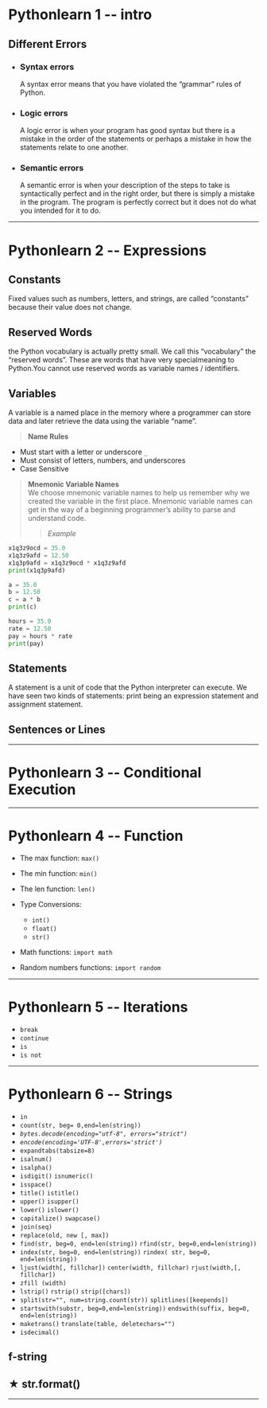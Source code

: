 # **Pythonlearn 1 -- intro**

## Different Errors
* ### Syntax errors
  A syntax error means that you have violated the “grammar” rules of Python.
* ### Logic errors
  A logic error is when your program has good syntax but there is a mistake in the order of the statements or perhaps a mistake in how the statements relate to one another.
* ### Semantic errors
  A semantic error is when your description of the steps to take is syntactically perfect and in the right order, but there is simply a mistake in the program. The program is perfectly correct but it does not do what you intended for it to do.

---


# **Pythonlearn 2 -- Expressions**

## Constants
Fixed values such as numbers, letters, and strings, are called “constants” because their value does not change.

## Reserved Words
the Python vocabulary is actually pretty small. We call this “vocabulary” the “reserved words”. These are words that have very specialmeaning to Python.You cannot use reserved words as variable names / identifiers.

## Variables
A variable is a named place in the memory where a programmer can store data and later retrieve the data using the variable “name”.
>**Name Rules**  
* Must start with a letter or underscore `_`
* Must consist of letters, numbers, and underscores
* Case Sensitive
>
>**Mnemonic Variable Names**  
We choose mnemonic variable names to help us remember why we created the variable in the first place. Mnemonic variable names can get in the way of a beginning programmer’s ability to parse and understand code.  
>>*Example*  
```Python
x1q3z9ocd = 35.0
x1q3z9afd = 12.50
x1q3p9afd = x1q3z9ocd * x1q3z9afd
print(x1q3p9afd)
```
```Python
a = 35.0
b = 12.50
c = a * b
print(c)
```
```Python
hours = 35.0
rate = 12.50
pay = hours * rate
print(pay)
```

## Statements
A statement is a unit of code that the Python interpreter can execute. We have seen two kinds of statements: print being an expression statement and assignment statement.

## Sentences or Lines


---


# **Pythonlearn 3 -- Conditional Execution**

---


# **Pythonlearn 4 -- Function**

* The max function: `max()`
* The min function: `min()`
* The len function: `len()`
* Type Conversions:
  * `int()`
  * `float()`
  * `str()`
* Math functions: `import math`

* Random numbers functions: `import random`

---


# **Pythonlearn 5 -- Iterations**

* `break`
* `continue`
* `is`
* `is not`

---


# **Pythonlearn 6 -- Strings**

* `in`
* `count(str, beg= 0,end=len(string))`
* *`bytes.decode(encoding="utf-8", errors="strict")`*
* *`encode(encoding='UTF-8',errors='strict')`*
* `expandtabs(tabsize=8)`
* `isalnum()`
* `isalpha()`
* `isdigit()` `isnumeric()`
* `isspace()`
* `title()` `istitle()`
* `upper()` `isupper()`
* `lower()` `islower()`
* `capitalize()` `swapcase()`
* `join(seq)`
* `replace(old, new [, max])`
* `find(str, beg=0, end=len(string))` `rfind(str, beg=0,end=len(string))`
* `index(str, beg=0, end=len(string))` `rindex( str, beg=0, end=len(string))`
* `ljust(width[, fillchar])` `center(width, fillchar)` `rjust(width,[, fillchar])`
* `zfill (width)`
* `lstrip()` `rstrip()` `strip([chars])`
* `split(str="", num=string.count(str))` `splitlines([keepends])`
* `startswith(substr, beg=0,end=len(string))` `endswith(suffix, beg=0, end=len(string))`
* `maketrans()` `translate(table, deletechars="")`
* `isdecimal()`

## f-string
## ★ str.format()

---
